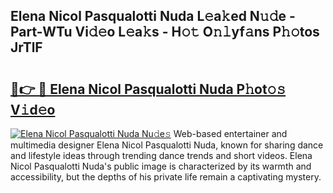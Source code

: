 ## Elena Nicol Pasqualotti Nuda L𝚎a𝚔ed N𝚞𝚍e - Part-WTu Vi𝚍𝚎o L𝚎a𝚔s - H𝚘𝚝 O𝚗𝚕yf𝚊ns P𝚑𝚘tos JrTlF

# <h2><a href="http://kf6yd2.oniu.top/?m=Elena+Nicol+Pasqualotti+Nuda">🔗👉 🔴 Elena Nicol Pasqualotti Nuda P𝚑ot𝚘𝚜 V𝚒d𝚎o</a></h2>

[![Elena Nicol Pasqualotti Nuda Nu𝚍e𝚜](https://i.imgur.com/0qMVB7G.gif)](http://kf6yd2.oniu.top/?m=Elena+Nicol+Pasqualotti+Nuda)
Web-based entertainer and multimedia designer Elena Nicol Pasqualotti Nuda, known for sharing dance and lifestyle ideas through trending dance trends and short videos. Elena Nicol Pasqualotti Nuda's public image is characterized by its warmth and accessibility, but the depths of his private life remain a captivating mystery.  
